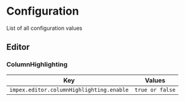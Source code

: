 # Configuration

List of all configuration values

## Editor

### ColumnHighlighting

Key|Values
---|------
`impex.editor.columnHighlighting.enable`|`true or false`